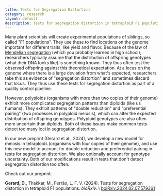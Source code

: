 ```yaml
---
title: Tests for Segregation Distortion
category: research
layout: default
description: Tests for segregation distortion in tetraploid F1 populations
---
```


Many plant scientists will create experimental populations of siblings, so called "F1 populations". They use these to find locations on the genome important for different traits, like yield and flavor. Because of the law of [Mendelian segregation](https://en.wikipedia.org/wiki/Mendelian_inheritance) (which you probably learned in high school), researchers typically assume that the distribution of offspring genotypes (what their DNA looks like) is something known. They thus often test the observed offspring against this theoretical expectation. At a locus on the genome where there is a large deviation from what's expected, researchers take this as evidence of "segregation distortion" and sometimes discard that locus. They thus use these tests for segregation distortion as part of a quality control pipeline.

However, polyploids (organisms with more than two copies of their genome) exhibit more complicated segregation patterns than diploids (like us humans). They exhibit patterns of "double reduction" and "preferential pairing" (two processes in polyploid meiosis), which can alter the expected distribution of offspring genotypes. Polyploid genotypes are also often more uncertain than diploids. Both of these issues make common tests detect too many loci in segregation distortion.

In our new preprint (Gerard et al., 2024), we develop a new model for meiosis in tetraploids (organisms with four copies of their genome), and use this new model to account for double reduction and preferential pairing in tests for segregation distortion. We also optionally account for genotype uncertainty. Both of our modifications result in tests that don't detect segregation distortion too often.

Check out our preprint:

**Gerard, D.**, Thakkar, M., Ferr&atilde;o, L. F. V. (2024). Tests for segregation distortion in tetraploid F1 populations. *bioRxiv*. \\
  [boiRxiv:2024.02.07.579361](https://doi.org/10.1101/2024.02.07.579361)



